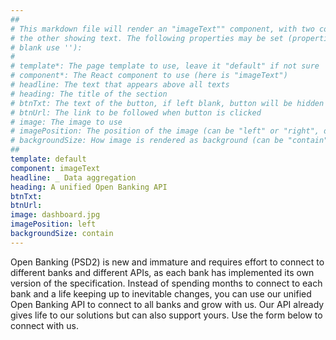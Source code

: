 ```yaml
---
##
# This markdown file will render an "imageText"" component, with two columns: one column showing an image and 
# the other showing text. The following properties may be set (properties with * are required, to leave a property 
# blank use ''):
#
# template*: The page template to use, leave it "default" if not sure
# component*: The React component to use (here is "imageText")
# headline: The text that appears above all texts
# heading: The title of the section
# btnTxt: The text of the button, if left blank, button will be hidden
# btnUrl: The link to be followed when button is clicked 
# image: The image to use
# imagePosition: The position of the image (can be "left" or "right", default is "left")
# backgroundSize: How image is rendered as background (can be "contain" or "cover", default is "cover")
##
template: default
component: imageText
headline: _ Data aggregation
heading: A unified Open Banking API
btnTxt: 
btnUrl: 
image: dashboard.jpg
imagePosition: left
backgroundSize: contain
---
```


Open Banking (PSD2) is new and immature and requires effort to connect to different banks and different APIs, as each 
bank has implemented its own version of the specification. Instead of spending months to connect to each bank and a life 
keeping up to inevitable changes, you can use our unified Open Banking API to connect to all banks and grow with us. Our
API already gives life to our solutions but can also support yours. Use the form below to connect with us.
